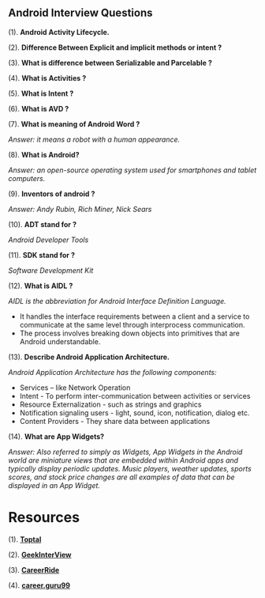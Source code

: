 ## Android Interview Questions
(1). **Android Activity Lifecycle.**

(2). **Difference Between Explicit and implicit methods or intent ?**

(3). **What is difference between Serializable and Parcelable ?**

(4). **What is Activities ?**

(5). **What is Intent ?**

(6). **What is AVD ?**

(7). **What is meaning of Android Word ?**

*Answer:  it means a robot with a human appearance.*

(8). **What is Android?**

*Answer: an open-source operating system used for smartphones and tablet computers.*

(9). **Inventors of android ?**

*Answer: Andy Rubin, Rich Miner, Nick Sears*

(10). **ADT stand for ?**

*Android Developer Tools*

(11). **SDK stand for ?**

*Software Development Kit*

(12). **What is AIDL ?**

*AIDL is the abbreviation for Android Interface Definition Language.*
- It handles the interface requirements between a client and a service to communicate at the same level through interprocess communication.
- The process involves breaking down objects into primitives that are Android understandable.

(13). **Describe Android Application Architecture.**

*Android Application Architecture has the following components:*

  +  Services – like Network Operation
  +  Intent - To perform inter-communication between activities or services
  +  Resource Externalization - such as strings and graphics
  +  Notification signaling users - light, sound, icon, notification, dialog etc.
  +  Content Providers - They share data between applications

(14). **What are App Widgets?**

*Answer: Also referred to simply as Widgets, App Widgets in the Android world are miniature views that are embedded within Android apps and typically display periodic updates. Music players, weather updates, sports scores, and stock price changes are all examples of data that can be displayed in an App Widget.*

# Resources
(1). [**Toptal**](http://www.toptal.com/android/interview-questions)

(2). [**GeekInterView**](http://www.geekinterview.com/Interview-Questions/Android)

(3). [**CareerRide**](http://www.careerride.com/android-interview-questions.aspx)

(4). [**career.guru99**](http://career.guru99.com/50-android-interview-questions-answers/)
